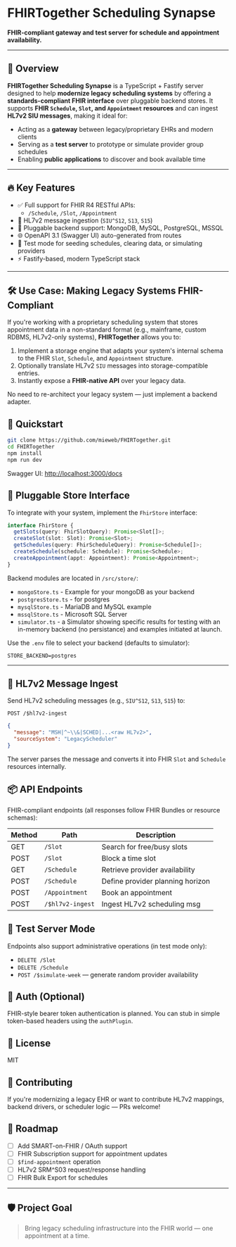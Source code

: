 # FHIRTogether Scheduling Synapse

**FHIR-compliant gateway and test server for schedule and appointment availability.**

---

## 🧠 Overview

**FHIRTogether Scheduling Synapse** is a TypeScript + Fastify server designed to help **modernize legacy scheduling systems** by offering a **standards-compliant FHIR interface** over pluggable backend stores. It supports **FHIR `Schedule`, `Slot`, and `Appointment` resources** and can ingest **HL7v2 SIU messages**, making it ideal for:

- Acting as a **gateway** between legacy/proprietary EHRs and modern clients
- Serving as a **test server** to prototype or simulate provider group schedules
- Enabling **public applications** to discover and book available time

---

## 🔥 Key Features

- ✅ Full support for FHIR R4 RESTful APIs:
  - `/Schedule`, `/Slot`, `/Appointment`
- 🔁 HL7v2 message ingestion (`SIU^S12`, `S13`, `S15`)
- 🧩 Pluggable backend support: MongoDB, MySQL, PostgreSQL, MSSQL
- 🌐 OpenAPI 3.1 (Swagger UI) auto-generated from routes
- 🧪 Test mode for seeding schedules, clearing data, or simulating providers
- ⚡ Fastify-based, modern TypeScript stack

---

## 🛠 Use Case: Making Legacy Systems FHIR-Compliant

If you're working with a proprietary scheduling system that stores appointment data in a non-standard format (e.g., mainframe, custom RDBMS, HL7v2-only systems), **FHIRTogether** allows you to:

1. Implement a storage engine that adapts your system's internal schema to the FHIR `Slot`, `Schedule`, and `Appointment` structure.
2. Optionally translate HL7v2 `SIU` messages into storage-compatible entries.
3. Instantly expose a **FHIR-native API** over your legacy data.

No need to re-architect your legacy system — just implement a backend adapter.

## 🚀 Quickstart

```bash
git clone https://github.com/mieweb/FHIRTogether.git
cd FHIRTogether
npm install
npm run dev
````

Swagger UI: [http://localhost:3000/docs](http://localhost:3000/docs)

## 🧩 Pluggable Store Interface

To integrate with your system, implement the `FhirStore` interface:

```ts
interface FhirStore {
  getSlots(query: FhirSlotQuery): Promise<Slot[]>;
  createSlot(slot: Slot): Promise<Slot>;
  getSchedules(query: FhirScheduleQuery): Promise<Schedule[]>;
  createSchedule(schedule: Schedule): Promise<Schedule>;
  createAppointment(appt: Appointment): Promise<Appointment>;
}
```

Backend modules are located in `/src/store/`:

* `mongoStore.ts` - Example for your mongoDB as your backend
* `postgresStore.ts` - for postgres
* `mysqlStore.ts` - MariaDB and MySQL example
* `mssqlStore.ts` - Microsoft SQL Server
* `simulator.ts` - a Simulator showing specific results for testing with an in-memory backend (no persistance) and examples initiated at launch.

Use the `.env` file to select your backend (defaults to simulator):

```env
STORE_BACKEND=postgres
```

---

## 🔄 HL7v2 Message Ingest

Send HL7v2 scheduling messages (e.g., `SIU^S12`, `S13`, `S15`) to:

```
POST /$hl7v2-ingest
```

```json
{
  "message": "MSH|^~\\&|SCHED|...<raw HL7v2>",
  "sourceSystem": "LegacyScheduler"
}
```

The server parses the message and converts it into FHIR `Slot` and `Schedule` resources internally.

## 📦 API Endpoints

FHIR-compliant endpoints (all responses follow FHIR Bundles or resource schemas):

| Method | Path             | Description                      |
| ------ | ---------------- | -------------------------------- |
| GET    | `/Slot`          | Search for free/busy slots       |
| POST   | `/Slot`          | Block a time slot                |
| GET    | `/Schedule`      | Retrieve provider availability   |
| POST   | `/Schedule`      | Define provider planning horizon |
| POST   | `/Appointment`   | Book an appointment              |
| POST   | `/$hl7v2-ingest` | Ingest HL7v2 scheduling msg      |

## 🧪 Test Server Mode

Endpoints also support administrative operations (in test mode only):

* `DELETE /Slot`
* `DELETE /Schedule`
* `POST /$simulate-week` — generate random provider availability

## 🔐 Auth (Optional)

FHIR-style bearer token authentication is planned. You can stub in simple token-based headers using the `authPlugin`.

## 📄 License

MIT

## 🤝 Contributing

If you're modernizing a legacy EHR or want to contribute HL7v2 mappings, backend drivers, or scheduler logic — PRs welcome!

## 🧭 Roadmap

* [ ] Add SMART-on-FHIR / OAuth support
* [ ] FHIR Subscription support for appointment updates
* [ ] `$find-appointment` operation
* [ ] HL7v2 SRM^S03 request/response handling
* [ ] FHIR Bulk Export for schedules

---

## 🛡️ Project Goal

> Bring legacy scheduling infrastructure into the FHIR world — one appointment at a time.


